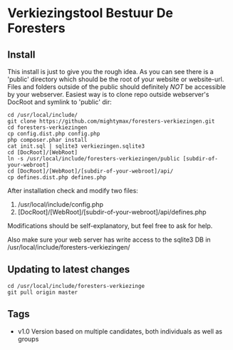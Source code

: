 # Verkiezingstool Bestuur De Foresters

## Install
This install is just to give you the rough idea. As you can see there is 
a 'public' directory which should be the root of your website or website-url.
Files and folders outside of the public should definitely *NOT* be accessible
by your webserver. Easiest way is to clone repo outside webserver's DocRoot
and symlink to 'public' dir:

    cd /usr/local/include/
    git clone https://github.com/mightymax/foresters-verkiezingen.git
	cd foresters-verkiezingen
    cp config.dist.php config.php
    php composer.phar install
    cat init.sql | sqlite3 verkiezingen.sqlite3
    cd [DocRoot]/[WebRoot]
    ln -s /usr/local/include/foresters-verkiezingen/public [subdir-of-your-webroot]
    cd [DocRoot]/[WebRoot]/[subdir-of-your-webroot]/api/
    cp defines.dist.php defines.php

After installation check and modify two files:
1. /usr/local/include/config.php
2. [DocRoot]/[WebRoot]/[subdir-of-your-webroot]/api/defines.php

Modifications should be self-explanatory, but feel free to ask for help.

Also make sure your web server has write access to the sqlite3 DB in /usr/local/include/foresters-verkiezingen/

## Updating to latest changes
    cd /usr/local/include/foresters-verkiezinge
    git pull origin master

## Tags
 - v1.0 Version based on multiple candidates, both individuals as well as groups
 